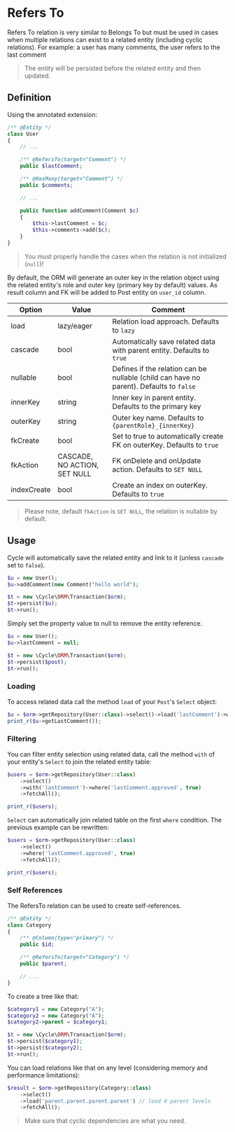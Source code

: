 # Refers To
Refers To relation is very similar to Belongs To but must be used in cases when multiple relations can exist to a related entity
(including cyclic relations). For example: a user has many comments, the user refers to the last comment

> The entity will be persisted before the related entity and then updated.

## Definition
Using the annotated extension:

```php
/** @Entity */
class User
{
    // ...

    /** @RefersTo(target="Comment") */
    public $lastComment;

    /** @HasMany(target="Comment") */
    public $comments;

    // ...

    public function addComment(Comment $c)
    {
        $this->lastComment = $c;
        $this->comments->add($c);
    }
}
```

> You must properly handle the cases when the relation is not initialized (`null`)!

By default, the ORM will generate an outer key in the relation object using the related entity's role and outer key (primary key by default) values. As result column and FK will be added to Post entity on `user_id` column.

Option      | Value  | Comment
---         | ---    | ----
load        | lazy/eager | Relation load approach. Defaults to `lazy`
cascade     | bool   | Automatically save related data with parent entity. Defaults to `true`
nullable    | bool   | Defines if the relation can be nullable (child can have no parent). Defaults to `false`
innerKey    | string | Inner key in parent entity. Defaults to the primary key
outerKey    | string | Outer key name. Defaults to `{parentRole}_{innerKey}`
fkCreate    | bool   | Set to true to automatically create FK on outerKey. Defaults to `true`
fkAction    | CASCADE, NO ACTION, SET NULL | FK onDelete and onUpdate action. Defaults to `SET NULL`
indexCreate | bool   | Create an index on outerKey. Defaults to `true`

> Please note, default `fkAction` is `SET NULL`, the relation is nullable by default.


## Usage
Cycle will automatically save the related entity and link to it (unless `cascade` set to `false`).

```php
$u = new User();
$u->addComment(new Comment("hello world");

$t = new \Cycle\ORM\Transaction($orm);
$t->persist($u);
$t->run();
```

Simply set the property value to null to remove the entity reference.

```php
$u = new User();
$u->lastComment = null;

$t = new \Cycle\ORM\Transaction($orm);
$t->persist($post);
$t->run();
```

### Loading
To access related data call the method `load` of your `Post`'s `Select` object:

```php
$u = $orm->getRepository(User::class)->select()->load('lastComment')->wherePK(1)->fetchOne();
print_r($u->getLastComment());
```

### Filtering
You can filter entity selection using related data, call the method `with` of your entity's `Select` to join the related entity table:

```php
$users = $orm->getRepository(User::class)
    ->select()
    ->with('lastComment')->where('lastComment.approved', true)
    ->fetchAll();

print_r($users);
```

`Select` can automatically join related table on the first `where` condition. The previous example can be rewritten:

```php
$users = $orm->getRepository(User::class)
    ->select()
    ->where('lastComment.approved', true)
    ->fetchAll();

print_r($users);
```

### Self References
The RefersTo relation can be used to create self-references.

```php
/** @Entity */
class Category
{
    /** @Column(type="primary") */
    public $id;

    /** @RefersTo(target="Category") */
    public $parent;

    // ...
}
```

To create a tree like that:

```php
$category1 = new Category("A");
$category2 = new Category("A");
$category2->parent = $category1;

$t = new \Cycle\ORM\Transaction($orm);
$t->persist($category1);
$t->persist($category2);
$t->run();
```

You can load relations like that on any level (considering memory and performance limitations):

```php
$result = $orm->getRepository(Category::class)
    ->select()
    ->load('parent.parent.parent.parent') // load 4 parent levels
    ->fetchAll();
```

> Make sure that cyclic dependencies are what you need.
